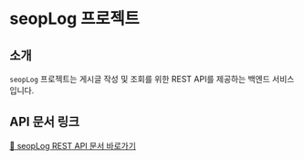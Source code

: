 # seopLog 프로젝트

## 소개
`seopLog` 프로젝트는 게시글 작성 및 조회를 위한 REST API를 제공하는 백엔드 서비스입니다.

## API 문서 링크
[🔗 seopLog REST API 문서 바로가기](https://useop00.github.io/seop-log/)
